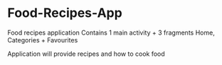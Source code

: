 # Food-Recipes-App

Food recipes application
Contains 1 main activity + 3 fragments
Home, Categories + Favourites

Application will provide recipes and how to cook food
